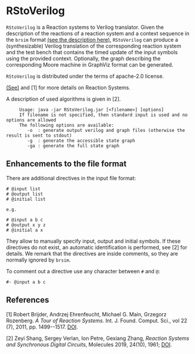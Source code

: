 # RStoVerilog
`RStoVerilog` is a Reaction systems to Verilog translator.  Given the
description of the reactions of a reaction system and a context sequence
in the `brsim` format [(see the description here)](https://github.com/scolobb/brsim/), 
`RStoVerilog` can produce a (synthesizable) Verilog translation of the corresponding 
reaction system and the test bench that contains the timed update of the input
symbols using the provided context. Optionally, the graph describing the 
corresponding Moore machine in GraphViz format can be generated.

`RStoVerilog` is distributed under the terms of apache-2.0 license.

[(See)](https://github.com/scolobb/brsim/) and [1] for more details on Reaction Systems.

A description of used algorithms is given in [2].


```
     Usage: java -jar RStoVerilog.jar [<filename>] [options]
     If filename is not specified, then standard input is used and no options are allowed     
     The following options are available:
        -o  : generate output verilog and graph files (otherwise the result is sent to stdout)
        -g  : generate the accessible state graph
        -ga : generate the full state graph 
```

## Enhancements to the file format

There are additional directives in the input file format:

```
# @input list
# @output list
# @initial list

e.g.

# @input a b c
# @output x y z
# @initial a x
```

They allow to manually specify input, output and initial symbols. If these directives
do not exist, an automatic identification is performed, see [2] for details. We remark
that the directives are inside comments, so they are normally ignored by `brsim`.

To comment out a directive use any character between `#` and `@`:
```
#- @input a b c
```

## References

[1] Robert Brijder, Andrzej Ehrenfeucht, Michael G. Main, Grzegorz
Rozenberg.  *A Tour of Reaction Systems*.
Int. J. Found. Comput. Sci., vol 22 (7), 2011,
pp. 1499--1517. [DOI](http://dx.doi.org/10.1142/S0129054111008842).

[2] Zeyi Shang, Sergey Verlan, Ion Petre, Gexiang Zhang, 
*Reaction Systems and Synchronous Digital Circuits*,  Molecules 2019, 24(10), 1961; [DOI](https://doi.org/10.3390/molecules24101961).
